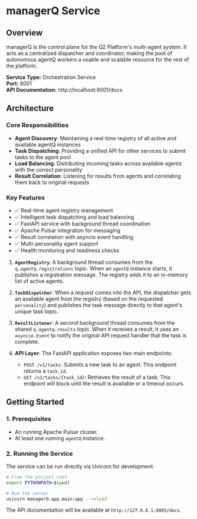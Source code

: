# managerQ Service

## Overview

managerQ is the control plane for the Q2 Platform's multi-agent system. It acts as a centralized dispatcher and coordinator, making the pool of autonomous agentQ workers a usable and scalable resource for the rest of the platform.

**Service Type:** Orchestration Service  
**Port:** 8001  
**API Documentation:** http://localhost:8001/docs  

## Architecture

### Core Responsibilities
- **Agent Discovery**: Maintaining a real-time registry of all active and available agentQ instances
- **Task Dispatching**: Providing a unified API for other services to submit tasks to the agent pool
- **Load Balancing**: Distributing incoming tasks across available agents with the correct personality
- **Result Correlation**: Listening for results from agents and correlating them back to original requests

### Key Features
- ✅ Real-time agent registry management
- ✅ Intelligent task dispatching and load balancing
- ✅ FastAPI service with background thread coordination
- ✅ Apache Pulsar integration for messaging
- ✅ Result correlation with asyncio event handling
- ✅ Multi-personality agent support
- ✅ Health monitoring and readiness checks

1.  **`AgentRegistry`**: A background thread consumes from the `q.agentq.registrations` topic. When an `agentQ` instance starts, it publishes a registration message. The registry adds it to an in-memory list of active agents.

2.  **`TaskDispatcher`**: When a request comes into the API, the dispatcher gets an available agent from the registry (based on the requested `personality`) and publishes the task message directly to that agent's unique task topic.

3.  **`ResultListener`**: A second background thread consumes from the shared `q.agentq.results` topic. When it receives a result, it uses an `asyncio.Event` to notify the original API request handler that the task is complete.

4.  **API Layer**: The FastAPI application exposes two main endpoints:
    - `POST /v1/tasks`: Submits a new task to an agent. This endpoint returns a `task_id`.
    - `GET /v1/tasks/{task_id}`: Retrieves the result of a task. This endpoint will block until the result is available or a timeout occurs.

## Getting Started

### 1. Prerequisites

-   An running Apache Pulsar cluster.
-   At least one running `agentQ` instance.

### 2. Running the Service

The service can be run directly via Uvicorn for development.

```bash
# From the project root
export PYTHONPATH=$(pwd)

# Run the server
uvicorn managerQ.app.main:app --reload
```

The API documentation will be available at `http://127.0.0.1:8003/docs`.
